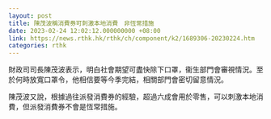 ```yaml
---
layout: post
title: 陳茂波稱消費券可刺激本地消費　非恆常措施
date: 2023-02-24 12:02:12.000000000 +08:00
link: https://news.rthk.hk/rthk/ch/component/k2/1689306-20230224.htm
categories: rthk
---
```


財政司司長陳茂波表示，明白社會期望可盡快除下口罩，衞生部門會審視情況。至於何時放寬口罩令，他相信要等今季完結，相關部門會密切留意情況。

陳茂波又說，根據過往派發消費券的經驗，超過六成會用於零售，可以刺激本地消費，但派發消費券不會是恆常措施。
